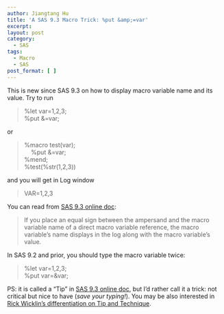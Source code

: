 ```yaml
---
author: Jiangtang Hu
title: 'A SAS 9.3 Macro Trick: %put &amp;=var'
excerpt:
layout: post
category:
  - SAS
tags:
  - Macro
  - SAS
post_format: [ ]
---
```

This is new since SAS 9.3 on how to display macro variable name and its value. Try to run

> %let var=1,2,3;   
> %put &=var;

or

> %macro test(var);   
>     %put &=var;   
> %mend;   
> %test(%str(1,2,3))

and you will get in Log window

> VAR=1,2,3

You can read from [SAS 9.3 online doc][1]:

> If you place an equal sign between the ampersand and the macro variable name of a direct macro variable reference, the macro variable’s name displays in the log along with the macro variable’s value.

In SAS 9.2 and prior, you should type the macro variable twice:

> %let var=1,2,3;   
> %put var=&var;

PS: it is called a “Tip” in [SAS 9.3 online doc][1], but I’d rather call it a trick: not critical but nice to have (*save your typing!*). You may be also interested in [Rick Wicklin’s differentiation on Tip and Technique][2].

 [1]: http://support.sas.com/documentation/cdl/en/mcrolref/62978/HTML/default/viewer.htm#n189qvy83pmkt6n1bq2mmwtyb4oe.htm
 [2]: http://blogs.sas.com/content/iml/2010/11/01/tips-and-techniques-whats-the-difference/